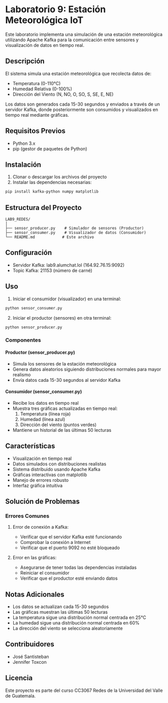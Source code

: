 # Laboratorio 9: Estación Meteorológica IoT

Este laboratorio implementa una simulación de una estación meteorológica utilizando Apache Kafka para la comunicación entre sensores y visualización de datos en tiempo real.

## Descripción
El sistema simula una estación meteorológica que recolecta datos de:
- Temperatura (0-110°C)
- Humedad Relativa (0-100%)
- Dirección del Viento (N, NO, O, SO, S, SE, E, NE)

Los datos son generados cada 15-30 segundos y enviados a través de un servidor Kafka, donde posteriormente son consumidos y visualizados en tiempo real mediante gráficas.

## Requisitos Previos
- Python 3.x
- pip (gestor de paquetes de Python)

## Instalación

1. Clonar o descargar los archivos del proyecto
2. Instalar las dependencias necesarias:
```bash
pip install kafka-python numpy matplotlib
```

## Estructura del Proyecto
```
LAB9_REDES/
│
├── sensor_producer.py    # Simulador de sensores (Productor)
├── sensor_consumer.py    # Visualizador de datos (Consumidor)
└── README.md            # Este archivo
```

## Configuración
- Servidor Kafka: lab9.alumchat.lol (164.92.76.15:9092)
- Topic Kafka: 21153 (número de carné)

## Uso

1. Iniciar el consumidor (visualizador) en una terminal:
```bash
python sensor_consumer.py
```

2. Iniciar el productor (sensores) en otra terminal:
```bash
python sensor_producer.py
```

### Componentes

#### Productor (sensor_producer.py)
- Simula los sensores de la estación meteorológica
- Genera datos aleatorios siguiendo distribuciones normales para mayor realismo
- Envía datos cada 15-30 segundos al servidor Kafka

#### Consumidor (sensor_consumer.py)
- Recibe los datos en tiempo real
- Muestra tres gráficas actualizadas en tiempo real:
  1. Temperatura (línea roja)
  2. Humedad (línea azul)
  3. Dirección del viento (puntos verdes)
- Mantiene un historial de las últimas 50 lecturas

## Características
- Visualización en tiempo real
- Datos simulados con distribuciones realistas
- Sistema distribuido usando Apache Kafka
- Gráficas interactivas con matplotlib
- Manejo de errores robusto
- Interfaz gráfica intuitiva

## Solución de Problemas

### Errores Comunes

1. Error de conexión a Kafka:
   - Verificar que el servidor Kafka esté funcionando
   - Comprobar la conexión a Internet
   - Verificar que el puerto 9092 no esté bloqueado

2. Error en las gráficas:
   - Asegurarse de tener todas las dependencias instaladas
   - Reiniciar el consumidor
   - Verificar que el productor esté enviando datos

## Notas Adicionales
- Los datos se actualizan cada 15-30 segundos
- Las gráficas muestran las últimas 50 lecturas
- La temperatura sigue una distribución normal centrada en 25°C
- La humedad sigue una distribución normal centrada en 60%
- La dirección del viento se selecciona aleatoriamente

## Contribuidores
- José Santisteban
- Jennifer Toxcon

## Licencia
Este proyecto es parte del curso CC3067 Redes de la Universidad del Valle de Guatemala.